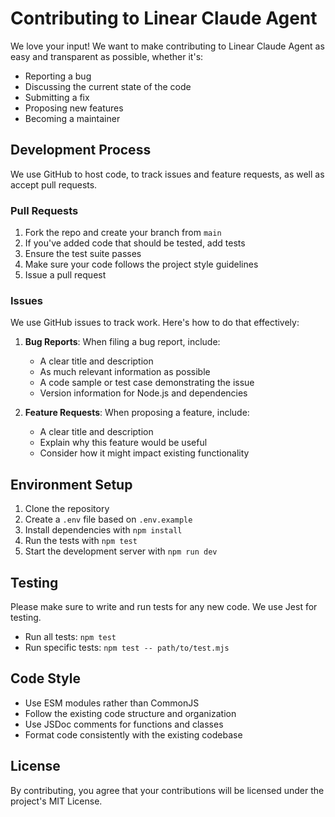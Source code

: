 # Contributing to Linear Claude Agent

We love your input! We want to make contributing to Linear Claude Agent as easy and transparent as possible, whether it's:

- Reporting a bug
- Discussing the current state of the code
- Submitting a fix
- Proposing new features
- Becoming a maintainer

## Development Process

We use GitHub to host code, to track issues and feature requests, as well as accept pull requests.

### Pull Requests

1. Fork the repo and create your branch from `main`
2. If you've added code that should be tested, add tests
3. Ensure the test suite passes
4. Make sure your code follows the project style guidelines
5. Issue a pull request

### Issues

We use GitHub issues to track work. Here's how to do that effectively:

1. **Bug Reports**: When filing a bug report, include:
   - A clear title and description
   - As much relevant information as possible
   - A code sample or test case demonstrating the issue
   - Version information for Node.js and dependencies

2. **Feature Requests**: When proposing a feature, include:
   - A clear title and description
   - Explain why this feature would be useful
   - Consider how it might impact existing functionality

## Environment Setup

1. Clone the repository
2. Create a `.env` file based on `.env.example`
3. Install dependencies with `npm install`
4. Run the tests with `npm test`
5. Start the development server with `npm run dev`

## Testing

Please make sure to write and run tests for any new code. We use Jest for testing.

- Run all tests: `npm test`
- Run specific tests: `npm test -- path/to/test.mjs`

## Code Style

- Use ESM modules rather than CommonJS
- Follow the existing code structure and organization
- Use JSDoc comments for functions and classes
- Format code consistently with the existing codebase

## License

By contributing, you agree that your contributions will be licensed under the project's MIT License.